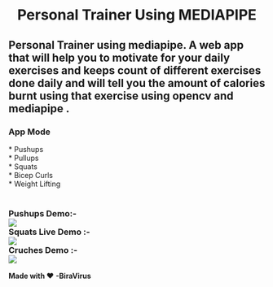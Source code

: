 <p align = "center"><h1 align = "center" >Personal Trainer Using MEDIAPIPE</h1></p>


## Personal Trainer using mediapipe. A web app that will help you to motivate for your daily exercises and keeps count of different exercises done daily and will tell you the amount of calories burnt using that exercise using opencv and mediapipe .

<h3>App Mode</h3>
* Pushups<br>
* Pullups<br>
* Squats<br>
* Bicep Curls<br>
* Weight Lifting<br>


<br>
<h3>Pushups Demo:-
<br />
<img align="center" src="https://github.com/shreyanshsatvik/personal-trainer/blob/main/Gif/pushups.gif"  />
<br>
Squats Live Demo :-
<br>
<img align="center" src="https://github.com/shreyanshsatvik/personal-trainer/blob/main/Gif/squats.gif"  />
<br />
Cruches Demo :- 
<br />
<img align ="center" src="https://github.com/shreyanshsatvik/personal-trainer/blob/main/Gif/crunches.gif" />
<br />
 </h3>

**Made with :heart:** 
              **-BiraVirus** 


